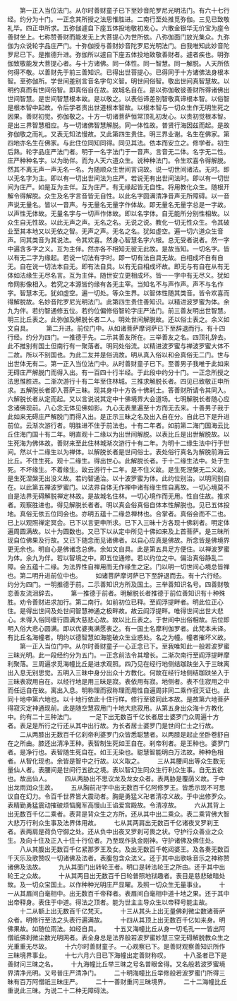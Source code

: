 <!-- { "loadSidebar": true } -->
　　第一正入当位法门。从尔时善财童子已下至妙音陀罗尼光明法门。有六十七行经。约分为十门。一正念其所授之法思惟胜进。二南行至处推觅弥伽。三见已致敬礼毕。四正申所求。五弥伽遽自下座五体投地敬初发心。六散金银华无价宝为座令善财坐上。七称赞善财而能发无上大菩提心为世所依。八弥伽面门放光集众。九弥伽为众说轮字品庄严门。十弥伽授与善财妙音陀罗尼光明法门。自我唯知此妙音陀罗尼已下。是推德升进。弥伽所以遽自下座五体投地致敬善财者。遽者疾也。明弥伽致敬能发大菩提心者。与十方诸佛。同一体性。同一智慧。同一解脱。人天所依何得不敬。以善财先于前三善知识。已得出世菩提心。已得同于十方诸佛法身根本智。至弥伽所。学世间差别言音名字句义智。明世间俗智。敬出世间真智慧故。以明约真而有世间俗智。即真俗自在故。故城名自在。是以弥伽敬彼善财所得诸佛出世间智慧。是世间智慧根本故。是以敬之。以表俗谛差别智敬真谛根本智。以俗智是根本智中起故。令后学者贵出世道根本智故。以根本智与一切众生作无明生死之因果。善财初觉。弥伽敬之。十方一切诸菩萨恒常顶礼初发心。以贵初觉根本智。是出三界智慧相应。与一切诸佛智慧解脱。同一体性故。普贤行海因兹而起。是故弥伽敬之而礼。又表无知法慢故。又此第四生贵住。明三界业谢。名生在佛家。第四地亦名生在佛家。与此住位同知同得。同见其法。依本而安立之。修学者。初生后熟。轮字品庄严法门者。明于一名字法门于一音声。言音无二体。名字无二性。庄严种种名字。以为助伴。而为人天六道众生。说种种法门。令生欢喜令得解脱。然其不离无声一声无名一名。为随顺众生世间言词故。说一切世间诸法。无时。即以无名字为主。即以有一切出世间法为庄严。若说无有出世间法时。即以有一切世间为庄严。如是互为主伴。互为庄严。有无缘起皆无自性。将用教化众生。随根开解令得解脱。众生及名字言音皆无自性。以此名字圆满清净音声无所障碍。以一音声说无量名。皆以一音声。与无量名无量字作体故。即无量名无量字总是一字故。以声性无体故。无量名字与一切声作体故。即以名字体。自无能所分别性相故。以众生自无性故。以此无声之声。无名之名。无说之说。教化一切无性众生。令其破业至其本地又以无依之智。无声之声。无名之名。犹如虚空。遍一切六道众生音声。同其类音为其说法。令其欢喜。然身心智慧名字六根。总无受者说者。然一字中遍含多字之义。互为主伴。然亦各不相知无彼无此故。是故当知。一切名字。皆以有无二字为缘起。若说一切法有字时。即一切有法自具无故。自相成坏自有自无。自在说一切法本自无。即有法自具。以有无自相成坏故。即无与有自在从有无体如法缘生无尽名言。互为主伴。随世安立更相成坏。皆一一字中有无尽义。犹如帝网影像相入。若究之本源皆约缘有各无主宰。当知名不与声作声。声不与名作字。智慧本无。犹如虚空。遍一切处。等众生界。以智体性随其类音。皆令欢喜而得解脱故。名妙音陀罗尼光明法门。此第四生贵住善知识。以精进波罗蜜为体。余九为伴。若约智通修五位。若约位偏修俗智轮字庄严法门。前三善友明出世智慧。明三比丘表之。此弥伽及解脱长者二人。明处世间解脱故。还以俗士表之。余义如文自具。
　　第二升进。前位门中。从如诸菩萨摩诃萨已下至辞退而行。有十四行经。约分为四门。一推德于先。二示其善友所在。三举善友之名。四顶礼辞去。此不推别有国土但南行有一聚落者。明同处俗流。以精进波罗蜜与禅波罗蜜大体不二故。所以不别国也。为此二友并是俗流故。明从真入俗以和会真俗无二门。世与出世体无有二。第一正入当位法门中。从时善财童子已下。至善男子我唯于此如来无碍庄严解脱门而得入出。有一百四十行半经。于此段中约分十门。一正念所授之法思惟胜进。二渐次游行十有二年至住林城。三推求解脱长者。四见已致敬正申所求。五解脱长者即入菩萨三昧。现其身中十方各十佛刹土。答善财所请令其同入。六解脱长者从定而起。又以言说说其定中十佛境界大会道场。七明解脱长者随心应念诸佛现前。八心念无体见佛如影。九心无表里遍至十方而无去来。十善男子我于此如来无碍庄严解脱门而得入出。是正示三昧之名及出入自在分。自此已下是升进前位。云渐次游行者。明胜进不住于前法也。十有二年者。如前第二海门国海云比丘住海门国十有二年。明直观十二缘以为出世间解脱。以表比丘是出世解脱故。以生死海为佛体故。善财来至此住林城渐次游行十有二年。为明十二缘生法中行于世间。然以十二缘生以为禅体。以解脱长者是世间俗士。表处俗行真名为解脱前海云比丘。不住生死。观十二缘生。得出世心。此解脱长者。于十二缘生法中。处于生死。不坏缘生。不着缘生。故云游行十二年。是不住义故。是生死涅槃无二义故。是生死涅槃无出没义故。若约智通治。以十波罗蜜为体。此约位别治。以明同别自在。以此第五禅波罗蜜门。以法界自体无作禅中诸有缘生性自离故。一切心境莫不自是法界无碍解脱禅定林故。是故城名住林。一切心境作而无用。性自住故。推求者。观察胜进也。得见解脱长者者。明以真会俗真俗自体本性解脱也。见已五体投地。真俗无依五位同会也。亦明五蕴十二缘总禅林也。合掌者。真俗会而不二也。已上以观照禅定冥会。已下以言更申所求。已下入三昧十方各现十佛刹者。明定体遍周圆满故。以十为圆数也。又已下以从定中所见十佛如来及上首菩萨。是三昧所现自位佛果及行故。又已下随念而见诸佛者。以自心应真是佛故。所念皆是佛境界更无余也。明自心是佛诸念总佛。余如文自具。此是第五具足方便住。以禅波罗蜜为体。余九为伴。若以智境之中。即五位通修。若以约位之中。偏治真俗静乱二障。会五蕴十二缘。为法界性自禅用而无作缘生之定。门以明一切世间心境总皆禅也。第二明升进前位中也。
　　如诸菩萨摩诃萨已下至辞退而去。有十六行经。约分为四门。一明推德于前。二示善知识方所及国土。三举善知识名号。四善财敬恋善友流泪辞去。
　　第一推德于前者。明解脱长者推德于前位善知识有十种殊胜。劝令善财进求加行。第二南行。如前初位已释。至阎浮提畔者。明此位正心住。是得出世间及处世间智慧神通之极畔故。故云阎浮提畔。唯得世间出世大悲心。未得入俗同缠行圆满大慈悲心故。故以比丘表之。于世间中出俗相故。后位即明入俗大悲心圆满。即以优婆夷满愿表之。有一国土名摩利伽罗者。此梵本未译。有比丘名海幢者。明约以德智慧如海能破众生业惑处。名之为幢。幢者摧坏义故。
　　第一正入当位门中。从尔时善财童子一心正念已下。至我唯知此一般若波罗蜜三昧光明。此一段经约分为五门。一正念前法令其增长。二渐次南行至阎浮提畔摩利聚落。三周遍求觅海幢比丘是进求观照。四乃见在经行地侧结跏趺坐入于三昧离出入息无别思觉。五明入三昧中身分出众十方教化。何故在经行地侧结跏趺坐入于三昧表寂用自在。以经行地是用三昧是寂。表依用有寂。地侧者。表不住寂用之中而任运自在故。离出入息。明称理而寂称理而用性自遍周非同二乘作寂灭证也。此同十地中第六地也。以十地行依此十住行样。修行至彼同此本故。是故第六地菩萨得寂灭定神通现前。此是随空慧寂用门十地大悲寂用。从第五身出众海十方教化中。约有二十三种法门。
　　一足下出无数百千亿长者居士婆罗门众周遍十方者。表足是所行之行还从其中出行故。为长者居士婆罗门是世间仁士之行故。
　　二从两膝出无数百千亿刹帝利婆罗门众皆悉聪慧者。以两膝是起止坐卧卷舒自在之所由。膝还出清净王种。表智制生死如王自在。刹帝利者。是王种也。婆罗门者。是净行也。表智随生死自在。如王无染也。聪慧智能明白万法故。种种色相者。从智化现也。余皆是智中之行故。以义取之。
　　三从其腰间出等众生数无量仙人者。表腰间是世间行五欲之境。表以智幻生同众生行利众生事。自无五欲也。故出仙人。
　　四从两胁出不思议龙及龙女众者。表两胁是覆荫义故。于中出龙雨润众生故。
　　五从胸前卍字中出无数百千亿阿修罗王。皆悉示现不可思议自在幻力。令百千世界皆大震动者。胸是勇猛义卍者清凉义故。于中出修罗众。表精勤勇猛震动摧破烦恼魔军高慢山王谄爱宫殿故。令清凉故。
　　六从其背上出无数百千亿二乘者。表背是背众生之方所。还从其中出二乘众。表二乘背佛大智大悲万行利众生事及法界体用故。
　　七从其两肩出无数百千亿诸夜叉罗刹王者。表两肩是荷负守御之处。还从负中出夜叉罗刹可畏之状。守护行众善业之众生。及向十住及正入十住十行位者。乃至现作执金刚神。守护诸佛及佛住处。
　　八从其腹出无数百千亿紧那罗王及女。及出无数百千乾闼婆王。及各奏无数百千天乐及歌赞叹一切诸佛及法者。表腹包含众法义。还于其中出歌咏音乐之神称赞诸佛及法故。
　　九从其面门出转轮王者。明口是转法轮王之所由。还于其中出轮王之众故。
　　十从其两目出无数百千日轮普照地狱趣者。表目是慈悲破暗处故。及一切众宝国土。以作种种光明庄严显曜。及照一切众生无量事业。
　　十一从其眉间白毫相中。出无数百千帝释者。表眉间白毫相中道十地之果。还于其中出帝释身。表住于中道。得法之顶者。能为世主主导众生以帝释号能主故。
　　十二从额上出无数百千亿梵天。
　　十三从其头上出无量佛刹微尘数诸菩萨众者。明修行至法之头表行遍满故。
　　十四从其顶上出无数百千亿如来身。明佛果故。如随位雨法。如经自具。
　　十五又海幢比丘从身一切毛孔一一皆出阿僧祇佛刹微尘数光明网者。表全身总是法界般若波罗蜜妙慧三空无碍解脱教众生之光重重无尽故。
　　十六尔时善财童子。一心观察已下。是善财观察善知识所作三昧境界事业。
　　十七六月六日已下海幢出定善财称叹。
　　十八圣者已下是善财问三昧之名。
　　十九海幢比丘举三昧之号名普眼舍得。又名般若波罗蜜境界清净光明。又号普庄严清净门。
　　二十明海幢比丘举修般若波罗蜜门所得三昧有百万阿僧祇三昧庄严。
　　二十一善财重问三昧境界。
　　二十二海幢比丘重说此三昧。为说二十二种无障碍法。
